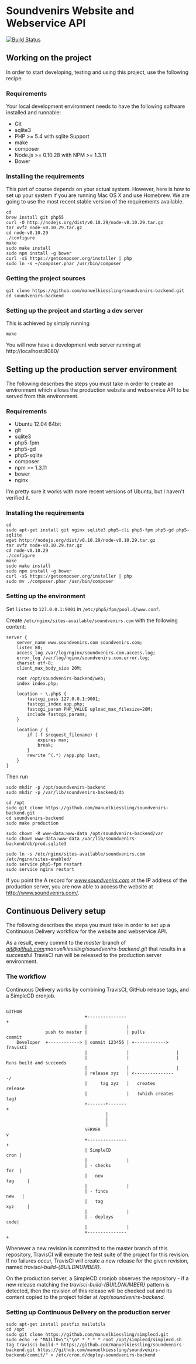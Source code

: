 # Soundvenirs Website and Webservice API

[![Build Status](https://travis-ci.org/manuelkiessling/soundvenirs-backend.png?branch=master)](https://travis-ci.org/manuelkiessling/soundvenirs-backend)

## Working on the project

In order to start developing, testing and using this project, use the following recipe:

### Requirements

Your local development environment needs to have the following software installed and runnable:

* Git
* sqlite3
* PHP >= 5.4 with sqlite Support
* make
* composer
* Node.js >= 0.10.28 with NPM >= 1.3.11
* Bower

### Installing the requirements

This part of course depends on your actual system. However, here is how to set up your system if you are running Mac OS X
and use Homebrew. We are going to use the most recent stable version of the requirements available.

    cd
    brew install git php55
    curl -O http://nodejs.org/dist/v0.10.29/node-v0.10.29.tar.gz
    tar xvfz node-v0.10.29.tar.gz
    cd node-v0.10.29
    ./configure
    make
    sudo make install
    sudo npm install -g bower
    curl -sS https://getcomposer.org/installer | php
    sudo ln -s ~/composer.phar /usr/bin/composer
    
### Getting the project sources

    git clone https://github.com/manuelkiessling/soundvenirs-backend.git
    cd soundvenirs-backend

### Setting up the project and starting a dev server

This is achieved by simply running

    make

You will now have a development web server running at http://localhost:8080/


## Setting up the production server environment

The following describes the steps you must take in order to create an environment which allows the production website
and webservice API to be served from this environment.

### Requirements

* Ubuntu 12.04 64bit
* git
* sqlite3
* php5-fpm
* php5-gd
* php5-sqlite
* composer
* npm >= 1.3.11
* bower
* nginx

I'm pretty sure it works with more recent versions of Ubuntu, but I haven't verified it.

### Installing the requirements

    cd
    sudo apt-get install git nginx sqlite3 php5-cli php5-fpm php5-gd php5-sqlite
    wget http://nodejs.org/dist/v0.10.29/node-v0.10.29.tar.gz
    tar xvfz node-v0.10.29.tar.gz
    cd node-v0.10.29
    ./configure
    make
    sudo make install
    sudo npm install -g bower
    curl -sS https://getcomposer.org/installer | php
    sudo mv ./composer.phar /usr/bin/composer

### Setting up the environment

Set `listen` to `127.0.0.1:9001` in `/etc/php5/fpm/pool.d/www.conf`.

Create `/etc/nginx/sites-available/soundvenirs.com` with the following content:

    server {
        server_name www.soundvenirs.com soundvenirs.com;
        listen 80;
        access_log /var/log/nginx/soundvenirs.com.access.log;
        error_log /var/log/nginx/soundvenirs.com.error.log;
        charset utf-8;
        client_max_body_size 20M;

        root /opt/soundvenirs-backend/web;
        index index.php;

        location ~ \.php$ {
            fastcgi_pass 127.0.0.1:9001;
            fastcgi_index app.php;
            fastcgi_param PHP_VALUE upload_max_filesize=20M;
            include fastcgi_params;
        }

        location / {
            if (-f $request_filename) {
                expires max;
                break;
            }
            rewrite ^(.*) /app.php last;
        }
    }

Then run

    sudo mkdir -p /opt/soundvenirs-backend
    sudo mkdir -p /var/lib/soundvenirs-backend/db

    cd /opt
    sudo git clone https://github.com/manuelkiessling/soundvenirs-backend.git
    cd soundvenirs-backend
    sudo make production

    sudo chown -R www-data:www-data /opt/soundvenirs-backend/var
    sudo chown www-data:www-data /var/lib/soundvenirs-backend/db/prod.sqlite3

    sudo ln -s /etc/nginx/sites-available/soundvenirs.com /etc/nginx/sites-enabled/
    sudo service php5-fpm restart
    sudo service nginx restart

If you point the A record for *www.soundvenirs.com* at the IP address of the production server, you are now able to
access the website at http://www.soundvenirs.com/.


## Continuous Delivery setup

The following describes the steps you must take in order to set up a Continuous Delivery workflow for the website and
webservice API.

As a result, every commit to the *master* branch of *git@github.com:manuelkiessling/soundvenirs-backend.git* that
results in a successful TravisCI run will be released to the production server environment.

### The workflow

Continuous Delivery works by combining TravisCI, GitHub release tags, and a SimpleCD cronjob.

                                  GITHUB                                                      
                                  +---------------+                                           
                                  |               |                                           
                   push to master |               | pulls commit                              
        Developer  +------------> | commit 123456 | +------------> TravisCI                   
                                  |               |                  |                        
                                  |               |                  | Runs build and succeeds
                                  |               |                  |                        
                                  | release xyz   | <----------------/                        
                                  |     tag xyz   |   creates release                         
                                  |               |   (which creates tag)                     
                                  +-------+-------+                                           
                                          |                                                   
                                          |                                                   
                                          |                                                   
                                  SERVER  v                                                   
                                  +---------------+                                           
                                  | SimpleCD cron |                                           
                                  |               |                                           
                                  | - checks for  |                                           
                                  |   new tag     |                                           
                                  |               |                                           
                                  | - finds new   |                                           
                                  |   tag xyz     |                                           
                                  |               |                                           
                                  | - deploys code|                                           
                                  |               |                                           
                                  +---------------+                                           

Whenever a new revision is committed to the master branch of this repository, TravisCI will execute the test suite of
the project for this revision. If no failures occur, TravisCI will create a new release for the given revision, named
*travisci-build-{BUILDNUMBER}*.

On the production server, a SimpleCD cronjob observes the repository - if a new release matching the
*travisci-build-{BUILDNUMBER}* pattern is detected, then the revision of this release will be checked out and its
content copied to the project folder at */opt/soundvenirs-backend*.

### Setting up Continuous Delivery on the production server

    sudo apt-get install postfix mailutils
    cd /opt
    sudo git clone https://github.com/manuelkiessling/simplecd.git
    sudo echo -e "MAILTO=\"\"\n* * * * * root /opt/simplecd/simplecd.sh tag travisci-build-* https://github.com/manuelkiessling/soundvenirs-backend.git https://github.com/manuelkiessling/soundvenirs-backend/commit/" > /etc/cron.d/deploy-soundvenirs-backend
